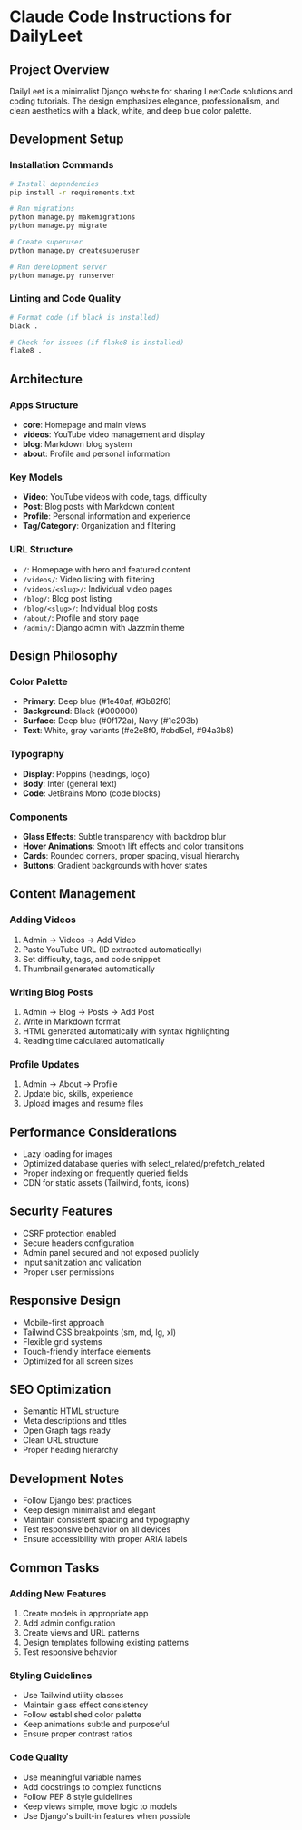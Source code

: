 # Claude Code Instructions for DailyLeet

## Project Overview
DailyLeet is a minimalist Django website for sharing LeetCode solutions and coding tutorials. The design emphasizes elegance, professionalism, and clean aesthetics with a black, white, and deep blue color palette.

## Development Setup

### Installation Commands
```bash
# Install dependencies
pip install -r requirements.txt

# Run migrations
python manage.py makemigrations
python manage.py migrate

# Create superuser
python manage.py createsuperuser

# Run development server
python manage.py runserver
```

### Linting and Code Quality
```bash
# Format code (if black is installed)
black .

# Check for issues (if flake8 is installed)
flake8 .
```

## Architecture

### Apps Structure
- **core**: Homepage and main views
- **videos**: YouTube video management and display
- **blog**: Markdown blog system
- **about**: Profile and personal information

### Key Models
- **Video**: YouTube videos with code, tags, difficulty
- **Post**: Blog posts with Markdown content
- **Profile**: Personal information and experience
- **Tag/Category**: Organization and filtering

### URL Structure
- `/`: Homepage with hero and featured content
- `/videos/`: Video listing with filtering
- `/videos/<slug>/`: Individual video pages
- `/blog/`: Blog post listing
- `/blog/<slug>/`: Individual blog posts
- `/about/`: Profile and story page
- `/admin/`: Django admin with Jazzmin theme

## Design Philosophy

### Color Palette
- **Primary**: Deep blue (#1e40af, #3b82f6)
- **Background**: Black (#000000)
- **Surface**: Deep blue (#0f172a), Navy (#1e293b)
- **Text**: White, gray variants (#e2e8f0, #cbd5e1, #94a3b8)

### Typography
- **Display**: Poppins (headings, logo)
- **Body**: Inter (general text)
- **Code**: JetBrains Mono (code blocks)

### Components
- **Glass Effects**: Subtle transparency with backdrop blur
- **Hover Animations**: Smooth lift effects and color transitions
- **Cards**: Rounded corners, proper spacing, visual hierarchy
- **Buttons**: Gradient backgrounds with hover states

## Content Management

### Adding Videos
1. Admin → Videos → Add Video
2. Paste YouTube URL (ID extracted automatically)
3. Set difficulty, tags, and code snippet
4. Thumbnail generated automatically

### Writing Blog Posts
1. Admin → Blog → Posts → Add Post
2. Write in Markdown format
3. HTML generated automatically with syntax highlighting
4. Reading time calculated automatically

### Profile Updates
1. Admin → About → Profile
2. Update bio, skills, experience
3. Upload images and resume files

## Performance Considerations
- Lazy loading for images
- Optimized database queries with select_related/prefetch_related
- Proper indexing on frequently queried fields
- CDN for static assets (Tailwind, fonts, icons)

## Security Features
- CSRF protection enabled
- Secure headers configuration
- Admin panel secured and not exposed publicly
- Input sanitization and validation
- Proper user permissions

## Responsive Design
- Mobile-first approach
- Tailwind CSS breakpoints (sm, md, lg, xl)
- Flexible grid systems
- Touch-friendly interface elements
- Optimized for all screen sizes

## SEO Optimization
- Semantic HTML structure
- Meta descriptions and titles
- Open Graph tags ready
- Clean URL structure
- Proper heading hierarchy

## Development Notes
- Follow Django best practices
- Keep design minimalist and elegant
- Maintain consistent spacing and typography
- Test responsive behavior on all devices
- Ensure accessibility with proper ARIA labels

## Common Tasks

### Adding New Features
1. Create models in appropriate app
2. Add admin configuration
3. Create views and URL patterns  
4. Design templates following existing patterns
5. Test responsive behavior

### Styling Guidelines
- Use Tailwind utility classes
- Maintain glass effect consistency
- Follow established color palette
- Keep animations subtle and purposeful
- Ensure proper contrast ratios

### Code Quality
- Use meaningful variable names
- Add docstrings to complex functions
- Follow PEP 8 style guidelines
- Keep views simple, move logic to models
- Use Django's built-in features when possible